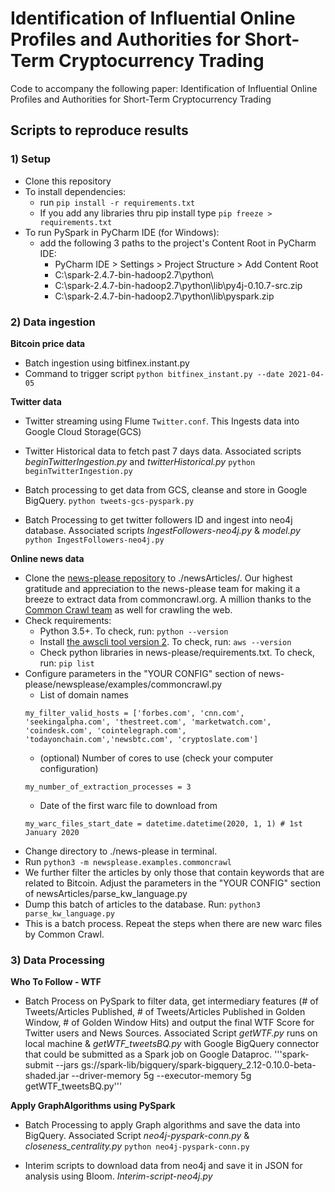 # Identification of Influential Online Profiles and Authorities for Short-Term Cryptocurrency Trading
Code to accompany the following paper: Identification of Influential Online Profiles and Authorities for Short-Term Cryptocurrency Trading

## Scripts to reproduce results

### 1) Setup
- Clone this repository
- To install dependencies:
	- run ```pip install -r requirements.txt```
	- If you add any libraries thru pip install type ```pip freeze > requirements.txt```
- To run PySpark in PyCharm IDE (for Windows):
	- add the following 3 paths to the project's Content Root in PyCharm IDE: 
		- PyCharm IDE > Settings > Project Structure > Add Content Root
		- C:\spark-2.4.7-bin-hadoop2.7\python\
		- C:\spark-2.4.7-bin-hadoop2.7\python\lib\py4j-0.10.7-src.zip
		- C:\spark-2.4.7-bin-hadoop2.7\python\lib\pyspark.zip

### 2) Data ingestion
**Bitcoin price data**

- Batch ingestion using bitfinex.instant.py
- Command to trigger script `python bitfinex_instant.py --date 2021-04-05`

**Twitter data**

- Twitter streaming using Flume `Twitter.conf`. This Ingests data into Google Cloud Storage(GCS)
- Twitter Historical data to fetch past 7 days data. Associated scripts *beginTwitterIngestion.py* and *twitterHistorical.py*
	`python beginTwitterIngestion.py`
  
- Batch processing to get data from GCS, cleanse and store in Google BigQuery.
  `python tweets-gcs-pyspark.py`
  
- Batch Processing to get twitter followers ID and ingest into neo4j database. Associated scripts *IngestFollowers-neo4j.py* & *model.py*
  `python IngestFollowers-neo4j.py`


**Online news data**
- Clone the [news-please repository](https://github.com/fhamborg/news-please) to ./newsArticles/. Our highest gratitude and appreciation to the news-please team for making it a breeze to extract data from commoncrawl.org. A million thanks to the [Common Crawl team](https://commoncrawl.org/about/team/) as well for crawling the web.
- Check requirements:
	- Python 3.5+. To check, run: `python --version`
	- Install [the awscli tool version 2](https://github.com/fhamborg/news-please). To check, run: `aws --version`
	- Check python libraries in news-please/requirements.txt. To check, run: `pip list`
- Configure parameters in the "YOUR CONFIG" section of news-please/newsplease/examples/commoncrawl.py
	- List of domain names 
	```
	my_filter_valid_hosts = ['forbes.com', 'cnn.com', 'seekingalpha.com', 'thestreet.com', 'marketwatch.com', 'coindesk.com', 'cointelegraph.com', 'todayonchain.com','newsbtc.com', 'cryptoslate.com']
	```
	- (optional) Number of cores to use (check your computer configuration)
	```
	my_number_of_extraction_processes = 3
	```
	- Date of the first warc file to download from
	```
	my_warc_files_start_date = datetime.datetime(2020, 1, 1) # 1st January 2020
	```
- Change directory to ./news-please in terminal.
- Run `python3 -m newsplease.examples.commoncrawl`
- We further filter the articles by only those that contain keywords that are related to Bitcoin. Adjust the parameters in the "YOUR CONFIG" section of newsArticles/parse_kw_language.py
- Dump this batch of articles to the database. Run: `python3 parse_kw_language.py`
- This is a batch process. Repeat the steps when there are new warc files by Common Crawl.

### 3) Data Processing

**Who To Follow - WTF**

- Batch Process on PySpark to filter data, get intermediary features (# of Tweets/Articles Published, # of Tweets/Articles Published in Golden Window, # of Golden Window Hits) and output the final WTF Score for Twitter users and News Sources.
Associated Script *getWTF.py* runs on local machine & *getWTF_tweetsBQ.py* with Google BigQuery connector that could be submitted as a Spark job on Google Dataproc.
'''spark-submit --jars gs://spark-lib/bigquery/spark-bigquery_2.12-0.10.0-beta-shaded.jar --driver-memory 5g --executor-memory 5g getWTF_tweetsBQ.py'''

**Apply GraphAlgorithms using PySpark**

- Batch Processing to apply Graph algorithms and save the data into BigQuery. Associated Script *neo4j-pyspark-conn.py* & *closeness_centrality.py*
  `python neo4j-pyspark-conn.py`
  
- Interim scripts to download data from neo4j and save it in JSON for analysis using Bloom.
  *Interim-script-neo4j.py*
  
